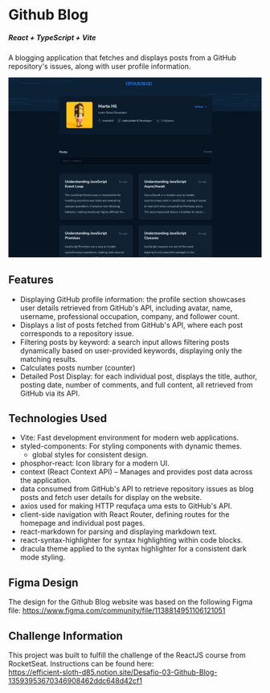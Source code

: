 # Github Blog

##### React + TypeScript + Vite

A blogging application that fetches and displays posts from a GitHub repository's issues, along with user profile information.

![My Project Screenshot](/src/assets/website-screenshot.png)

## Features

- Displaying GitHub profile information: the profile section showcases user details retrieved from GitHub's API, including avatar, name, username, professional occupation, company, and follower count.
- Displays a list of posts fetched from GitHub's API, where each post corresponds to a repository issue.
- Filtering posts by keyword: a search input allows filtering posts dynamically based on user-provided keywords, displaying only the matching results.
- Calculates posts number (counter)
- Detailed Post Display: for each individual post, displays the title, author, posting date, number of comments, and full content, all retrieved from GitHub via its API.

## Technologies Used

- Vite: Fast development environment for modern web applications.
- styled-components: For styling components with dynamic themes.
    - global styles for consistent design.
- phosphor-react: Icon library for a modern UI.
- context (React Context API) – Manages and provides post data across the application.
- data consumed from GitHub's API to retrieve repository issues as blog posts and fetch user details for display on the website.
- axios used for making HTTP requfaça uma ests to GitHub's API.
- client-side navigation with React Router, defining routes for the homepage and individual post pages.
- react-markdown for parsing and displaying markdown text.
- react-syntax-highlighter for syntax highlighting within code blocks.
- dracula theme applied to the syntax highlighter for a consistent dark mode styling.

## Figma Design

The design for the Github Blog website was based on the following Figma file:
https://www.figma.com/community/file/1138814951106121051

## Challenge Information

This project was built to fulfill the challenge of the ReactJS course from RocketSeat.
Instructions can be found here:<br>
https://efficient-sloth-d85.notion.site/Desafio-03-Github-Blog-13593953670346908462ddc648d42cf1


